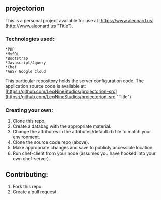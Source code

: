 ## projectorion

This is a personal project available for use at [https://www.aleonard.us](http://www.aleonard.us "Title"). 

### Technologies used:
```
*PHP
*MySQL
*Bootstrap
*Javascript/Jquery
*Chef
*AWS/ Google Cloud
```

This particular repository holds the server configuration code. The application source code is available at: [https://github.com/LeoNineStudios/projectorion-src](https://github.com/LeoNineStudios/projectorion-src "Title")

### Creating your own:
1. Clone this repo.
2. Create a databag with the appropriate material.
3. Change the attributes in the attributes/default.rb file to match your environment.
4. Clone the source code repo (above).
5. Make appropriate changes and save to publicly accessible location.
6. Run chef-client from your node (assumes you have hooked into your own chef-server).

## Contributing:
1. Fork this repo.
2. Create a pull request.
